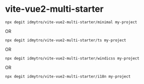 # vite-vue2-multi-starter

```
npx degit idmytro/vite-vue2-multi-starter/minimal my-project
```

OR

```
npx degit idmytro/vite-vue2-multi-starter/ts my-project
```

OR

```
npx degit idmytro/vite-vue2-multi-starter/windicss my-project
```

OR

```
npx degit idmytro/vite-vue2-multi-starter/i18n my-project
```
